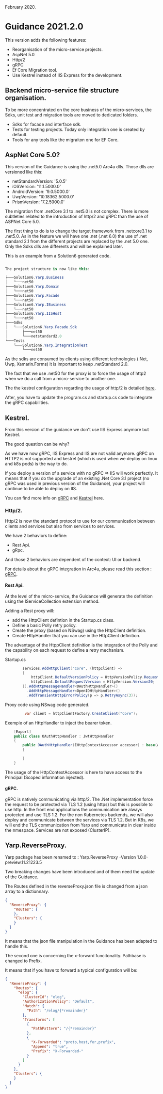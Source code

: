 ﻿February 2020.

# Guidance 2021.2.0

This version adds the following features:
</br>

- Reorganisation of the micro-service projects.
- AspNet 5.0
- Http/2
- gRPC
- Ef Core Migration tool.
- Use Kestrel instead of IIS Express for the development.

## Backend micro-service file structure organisation.

To be more concentrated on the core business of the micro-services, the Sdks, unit test and migration tools are moved to dedicated folders.
- Sdks for facade and interface sdk.
- Tests for testing projects. Today only integration one is created by default.
- Tools for any tools like the migraiton one for EF Core.

## AspNet Core 5.0?

This version of the Guidance is using the .net5.0 Arc4u dlls.
Those dlls are versioned like this:
- netStandardVersion: '5.0.5'
- iOSVersion: '11.1.5000.0'
- AndroidVersion: '9.0.5000.0'
- UwpVersion: '10.18362.5000.0'
- PrismVersion: '7.2.5000.0'

The migration from .netCore 3.1 to .net5.0 is not complex.
There is more subtleties related to the introduction of http/2 and gRPC than the use of ASPNet Core 5.0.

The first thing to do is to change the target framework from .netcore3.1 to .net5.0.
As in the feature we will have one .net (.net 6.0) the use of .net standard 2.1 from the different projects are replaced by the .net 5.0 one.
Only the Sdks dlls are differents and will be explained later.

This is an example from a Solution6 generated code.

```csharp

The project structure is now like this:

├───Solution6.Yarp.Business
│   └───net50
├───Solution6.Yarp.Domain
│   └───net50
├───Solution6.Yarp.Facade
│   └───net50
├───Solution6.Yarp.IBusiness
│   └───net50
├───Solution6.Yarp.IISHost
│   └───net50
├───Sdks
│   └───Solution6.Yarp.Facade.Sdk
│       ├───net50
│       └───netstandard2.0
└───Tests
    └───Solution6.Yarp.IntegrationTest
        └───net50

```

As the sdks are consumed by clients using different technologies (.Net, Uwp, Xamarin.Forms) it is important to keep .netStandard 2.0.

The fact that we use .net50 for the proxy is to force the usage of http2 when we do a call from a micro-service to another one.

The the kestrel configuration  regarding the usage of http/2 is detailed [here](./../Framework/Net50/gRPC.md).

After, you have to update the program.cs and startup.cs code to integrate the gRPC capabilities.

## Kestrel.

From this version of the guidance we don't use IIS Express anymore but Kestrel.

The good question can be why?

As we have now gRPC, IIS Express and IIS are not valid anymore. gRPC on HTTP2 is not supported and kestrel (which is used when we deploy on linux and k8s pods) is the way to do.

If you deploy a version of a service with no gRPC => IIS will work perfectly. It means that if you do the upgrade of an existing .Net Core 3.1 project (no gRPC was used in previous version of the Guidance),
your project will continue to be able to deploy on IIS.

You can find more info on [gRPC](./../Framework/Net50/gRPC.md) and [Kestrel](./../Framework/Net50/Kestrel.md) here.


### Http/2.

Http/2 is now the standard protocol to use for our communication between clients and services but also from services to services.

We have 2 behaviors to define:
- Rest Api.
- gRpc.

And those 2 behaviors are dependent of the context: UI or backend.

For details about the gRPC integration in Arc4u, please read this section : [gRPC](./../Framework/Net50/gRPC.md).

#### Rest Api.

At the level of the micro-service, the Guidance will generate the definition using the IServiceCollection extension method.

Adding a Rest proxy will:
- add the HttpClient defintion in the Startup.cs class.
- Define a basic Polly retry policy.
- Create the proxy (based on NSwag) using the HttpClient definition.
- Create HttpHandler that you can use in the HttpClient definition.

The advantage of the HtppClient definition is the integration of the Polly and the capability on each request to define a retry mechanism.


Startup.cs
```csharp
        services.AddHttpClient("Core", (httpClient) => 
        {
            httpClient.DefaultVersionPolicy = HttpVersionPolicy.RequestVersionExact;
            httpClient.DefaultRequestVersion = HttpVersion.Version20;
        }).AddHttpMessageHandler<OAuthHttpHandler>()
          .AddHttpMessageHandler<OpenIDHttpHandler>()
          .AddTransientHttpErrorPolicy(p => p.RetryAsync(3));

```

Proxy code using NSwag code generated.

```csharp
         var client = httpClientFactory.CreateClient("Core");

```

Exemple of an HttpHandler to inject the bearer token.

```csharp
    [Export]
    public class OAuthHttpHandler : JwtHttpHandler
    {
        public OAuthHttpHandler(IHttpContextAccessor accessor) : base(accessor?.HttpContext?.RequestServices?.GetService<IContainerResolve>(), "OAuth")
        {

        }
    }

```

The usage of the HttpContextAccessor is here to have access to the Principal (Scoped information injected).

#### gRPC.

gRPC is natively communicating via http/2. The .Net implementation force the request to be protected via TLS 1.2 (using https) but this is possible to use http.
In the front end applications the communication are always protected and use TLS 1.2. For the non Kubernetes backends, we will also deploy and communicate
between the services via TLS 1.2. But in K8s, we will end the TLS communication from Yarp and communicate in clear inside the nmespace. Services are not exposed (ClusterIP).


## Yarp.ReverseProxy.

Yarp package has been renamed to : Yarp.ReverseProxy -Version 1.0.0-preview.11.21223.5

Two breaking changes have been introduced and of them need the update of the Guidance.

The Routes defined in the reverseProxy.json file is changed from a json array to a dictionnary.

```json
{
  "ReverseProxy": {
    "Routes": {
    },
    "Clusters": {
    }
  }
}
```

It means that the json file manipulation in the Guidance has been adapted to handle this.

The second one is concerning the x-forward funcitonality. Pathbase is changed to Prefix.

It means that if you have to forward a typical configuration will be:


```json
{
  "ReverseProxy": {
    "Routes": {
      "elog": {
        "ClusterId": "elog",
        "AuthorizationPolicy": "Default",
        "Match": {
          "Path": "/elog/{*remainder}"
        },
        "Transforms": [
          {
            "PathPattern": "/{*remainder}"
          },
          {
            "X-Forwarded": "proto,host,for,prefix",
            "Append": "true",
            "Prefix": "X-Forwarded-"
          }
        ]
      }
    },
    "Clusters": {
    }
  }
}
```











